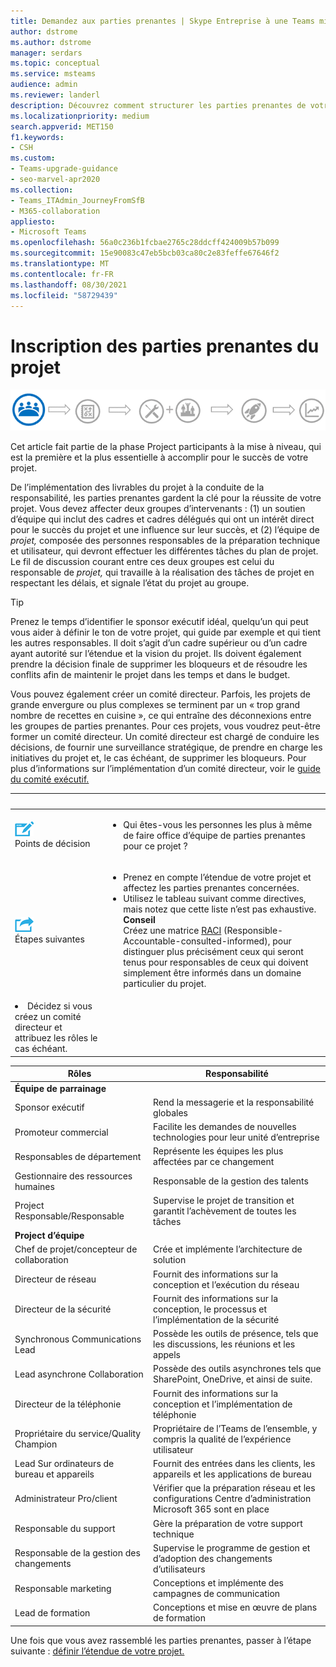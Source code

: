 ```yaml
---
title: Demandez aux parties prenantes | Skype Entreprise à une Teams mise à niveau
author: dstrome
ms.author: dstrome
manager: serdars
ms.topic: conceptual
ms.service: msteams
audience: admin
ms.reviewer: landerl
description: Découvrez comment structurer les parties prenantes de votre organisation pour garantir le succès Microsoft Teams mise à niveau.
ms.localizationpriority: medium
search.appverid: MET150
f1.keywords:
- CSH
ms.custom:
- Teams-upgrade-guidance
- seo-marvel-apr2020
ms.collection:
- Teams_ITAdmin_JourneyFromSfB
- M365-collaboration
appliesto:
- Microsoft Teams
ms.openlocfilehash: 56a0c236b1fcbae2765c28ddcff424009b57b099
ms.sourcegitcommit: 15e90083c47eb5bcb03ca80c2e83feffe67646f2
ms.translationtype: MT
ms.contentlocale: fr-FR
ms.lasthandoff: 08/30/2021
ms.locfileid: "58729439"
---
```

# <a name="enlist-your-project-stakeholders"></a>Inscription des parties prenantes du projet

![Illustration représentant l’état de l’itinéraire de mise à niveau.](media/upgrade-banner-stakeholders.png "Étapes du parcours de mise à niveau, en mettant l’accent sur la collecte de votre équipe de parties prenantes pour le projet")

Cet article fait partie de la phase Project participants à la mise à niveau, qui est la première et la plus essentielle à accomplir pour le succès de votre projet.

De l’implémentation des livrables du projet à la conduite de la responsabilité, les parties prenantes gardent la clé pour la réussite de votre projet. Vous devez affecter deux groupes d’intervenants : (1) un soutien d’équipe qui inclut des cadres et cadres délégués qui ont un intérêt direct pour le succès du projet et une influence sur leur succès, et (2) l’équipe de _projet,_ composée des personnes responsables de la préparation technique et utilisateur, qui devront effectuer les différentes tâches du plan de projet.  Le fil de discussion courant entre ces deux groupes est celui du responsable de _projet,_ qui travaille à la réalisation des tâches de projet en respectant les délais, et signale l’état du projet au groupe.

> [!Tip]
> Prenez le temps d’identifier le sponsor exécutif idéal, quelqu’un qui peut vous aider à définir le ton de votre projet, qui guide par exemple et qui tient les autres responsables. Il doit s’agit d’un cadre supérieur ou d’un cadre ayant autorité sur l’étendue et la vision du projet. Ils doivent également prendre la décision finale de supprimer les bloqueurs et de résoudre les conflits afin de maintenir le projet dans les temps et dans le budget.

Vous pouvez également créer un comité directeur. Parfois, les projets de grande envergure ou plus complexes se terminent par un « trop grand nombre de recettes en cuisine », ce qui entraîne des déconnexions entre les groupes de parties prenantes. Pour ces projets, vous voudrez peut-être former un comité directeur. Un comité directeur est chargé de conduire les décisions, de fournir une surveillance stratégique, de prendre en charge les initiatives du projet et, le cas échéant, de supprimer les bloqueurs. Pour plus d’informations sur l’implémentation d’un comité directeur, voir le [guide du comité exécutif.](./envision-steering-committee-complete-guide.md)

|&nbsp; |&nbsp; |
|---|---|
| ![Icône représentant des points de décision.](media/audio_conferencing_image7.png) <br/>Points de décision | <ul><li>Qui êtes-vous les personnes les plus à même de faire office d’équipe de parties prenantes pour ce projet ?</li></ul> |
| ![Icône illustrant les étapes suivantes.](media/audio_conferencing_image9.png)<br/>Étapes suivantes | <ul><li>Prenez en compte l’étendue de votre projet et affectez les parties prenantes concernées.</li><li>Utilisez le tableau suivant comme directives, mais notez que cette liste n’est pas exhaustive.<br><strong>Conseil</strong><br>Créez une matrice [RACI](https://en.wikipedia.org/wiki/Responsibility_assignment_matrix) (Responsible-Accountable-consulted-informed), pour distinguer plus précisément ceux qui seront tenus pour responsables de ceux qui doivent simplement être informés dans un domaine particulier du projet.</li> |
| <li>Décidez si vous créez un comité directeur et attribuez les rôles le cas échéant.</li></ul> | |

| Rôles | Responsabilité |
|---|---|
| **Équipe de parrainage** | |
| Sponsor exécutif | Rend la messagerie et la responsabilité globales |
| Promoteur commercial | Facilite les demandes de nouvelles technologies pour leur unité d’entreprise |
| Responsables de département | Représente les équipes les plus affectées par ce changement |
| Gestionnaire des ressources humaines | Responsable de la gestion des talents |
| Project Responsable/Responsable | Supervise le projet de transition et garantit l’achèvement de toutes les tâches |
| **Project d’équipe** | |
| Chef de projet/concepteur de collaboration | Crée et implémente l’architecture de solution |
| Directeur de réseau | Fournit des informations sur la conception et l’exécution du réseau |
| Directeur de la sécurité | Fournit des informations sur la conception, le processus et l’implémentation de la sécurité |
| Synchronous Communications Lead | Possède les outils de présence, tels que les discussions, les réunions et les appels |
| Lead asynchrone Collaboration | Possède des outils asynchrones tels que SharePoint, OneDrive, et ainsi de suite. |
| Directeur de la téléphonie | Fournit des informations sur la conception et l’implémentation de téléphonie |
| Propriétaire du service/Quality Champion | Propriétaire de l’Teams de l’ensemble, y compris la qualité de l’expérience utilisateur |
| Lead Sur ordinateurs de bureau et appareils | Fournit des entrées dans les clients, les appareils et les applications de bureau |
| Administrateur Pro/client | Vérifier que la préparation réseau et les configurations Centre d’administration Microsoft 365 sont en place |
| Responsable du support | Gère la préparation de votre support technique |
| Responsable de la gestion des changements | Supervise le programme de gestion et d’adoption des changements d’utilisateurs |
| Responsable marketing | Conceptions et implémente des campagnes de communication |
| Lead de formation | Conceptions et mise en œuvre de plans de formation |

Une fois que vous avez rassemblé les parties prenantes, passer à l’étape suivante : [définir l’étendue de votre projet.](./upgrade-define-project-scope.md)